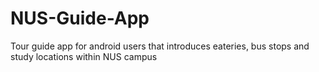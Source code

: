 # NUS-Guide-App
Tour guide app for android users that introduces eateries, bus stops and study locations within NUS campus
